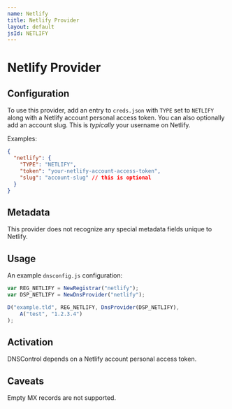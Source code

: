 ```yaml
---
name: Netlify
title: Netlify Provider
layout: default
jsId: NETLIFY
---
```

# Netlify Provider
## Configuration

To use this provider, add an entry to `creds.json` with `TYPE` set to `NETLIFY`
along with a Netlify account personal access token. You can also optionally add an
account slug. This is _typically_ your username on Netlify.

Examples:

```json
{
  "netlify": {
    "TYPE": "NETLIFY",
    "token": "your-netlify-account-access-token",
    "slug": "account-slug" // this is optional
  }
}
```

## Metadata
This provider does not recognize any special metadata fields unique to Netlify.

## Usage
An example `dnsconfig.js` configuration:

```javascript
var REG_NETLIFY = NewRegistrar("netlify");
var DSP_NETLIFY = NewDnsProvider("netlify");

D("example.tld", REG_NETLIFY, DnsProvider(DSP_NETLIFY),
    A("test", "1.2.3.4")
);
```

## Activation
DNSControl depends on a Netlify account personal access token.

## Caveats
Empty MX records are not supported.


